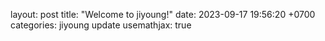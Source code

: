 layout: post
title:  "Welcome to jiyoung!"
date:   2023-09-17 19:56:20 +0700
categories: jiyoung update
usemathjax: true